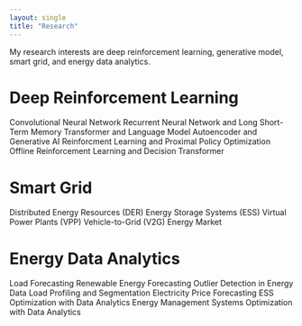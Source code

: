 ```yaml
---
layout: single
title: "Research"
---
```


 My research interests are deep reinforcement learning, generative model, smart grid, and energy data analytics.

# __Deep Reinforcement Learning__<br/>

Convolutional Neural Network
Recurrent Neural Network and Long Short-Term Memory
Transformer and Language Model
Autoencoder and Generative AI
Reinforcment Learning and Proximal Policy Optimization
Offline Reinforcement Learning and Decision Transformer

# __Smart Grid__<br/>

Distributed Energy Resources (DER)
Energy Storage Systems (ESS)
Virtual Power Plants (VPP)
Vehicle-to-Grid (V2G)
Energy Market

# __Energy Data Analytics__<br/>

Load Forecasting
Renewable Energy Forecasting
Outlier Detection in Energy Data
Load Profiling and Segmentation
Electricity Price Forecasting
ESS Optimization with Data Analytics
Energy Management Systems Optimization with Data Analytics
